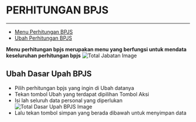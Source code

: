 # PERHITUNGAN BPJS

---

- [Menu Perhitungan BPJS](#menu-perhitungan-bpjs)
- [Ubah Perhitungan BPJS](#ubah-perhitungan-bpjs)

<a name="menu-perhitungan-bpjs"></a>

**Menu perhitungan bpjs merupakan menu yang berfungsi untuk mendata keseluruhan perhitungan bpjs**
![Total Jabatan Image](/dokumentasi/pengaturan/pengaturan/perhitungan-bpjs/1.png)

<!-- ## Tambah Dasar Upah BPJS

- Tekan tombol tambah yang terdapat di halaman perhitungan bpjs
- Isi lah seluruh data yang diperlukan
![Total Dasar Upah BPJS Image](/dokumentasi/pengaturan/pengaturan/perhitungan-bpjs/2.png)
- Lalu tekan tombol simpan yang berada dibawah -->

<a name="ubah-perhitungan-bpjs"></a>

## Ubah Dasar Upah BPJS

- Pilih perhitungan bpjs yang ingin di Ubah datanya
- Tekan tombol Ubah yang terdapat dipilihan Tombol Aksi
- Isi lah seluruh data personal yang diperlukan
![Total Dasar Upah BPJS Image](/dokumentasi/pengaturan/pengaturan/perhitungan-bpjs/2.png)
- Lalu tekan tombol simpan yang berada dibawah untuk menyimpan data
